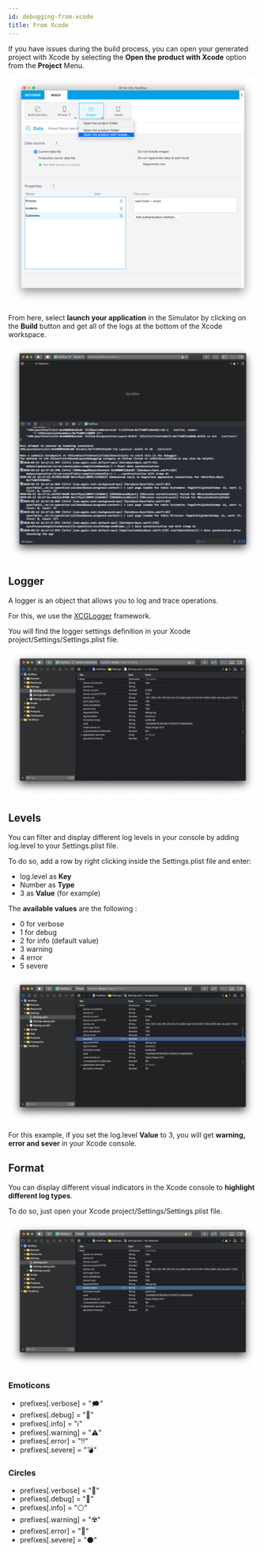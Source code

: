```yaml
---
id: debugging-from-xcode
title: From Xcode
---
```


If you have issues during the build process, you can open your generated project with Xcode by selecting the **Open the product with Xcode** option from the **Project** Menu. 

![Open the project with Xcode](assets/en/debugging/open-project-Xcode.png)

From here, select **launch your application** in the Simulator by clicking on the **Build** button and get all of the logs at the bottom of the Xcode workspace.

![Xcode logs](assets/en/debugging/Xcode-logs.png)

## Logger

A logger is an object that allows you to log and trace operations. 

For this, we use the [XCGLogger](https://github.com/DaveWoodCom/XCGLogger) framework.

You will find the logger settings definition in your Xcode project/Settings/Settings.plist file.

![Xcode logs](assets/en/debugging/settings-plist-xcode.png)


## Levels

You can filter and display different log levels in your console by adding log.level to your Settings.plist file.

To do so, add a row by right clicking inside the Settings.plist file and enter:
* log.level as **Key**
* Number as **Type**
* 3 as **Value** (for example)

The **available values** are the following :

* 0 for verbose
* 1 for debug
* 2 for info (default value)
* 3 warning
* 4 error
* 5 severe

![Log level](assets/en/debugging/log-level.png)

For this example, if you set the log.level **Value** to 3, you will get **warning, error and sever** in your Xcode console.

## Format

You can display different visual indicators in the Xcode console to **highlight different log types**.

To do so, just open your Xcode project/Settings/Settings.plist file.

![Log Format](assets/en/debugging/log-format.png)

### Emoticons

 * prefixes[.verbose] = "🗯"
 * prefixes[.debug] = "🔹"
 * prefixes[.info] = "ℹ️"
 * prefixes[.warning] = "⚠️"
 * prefixes[.error] = "‼️"
 * prefixes[.severe] = "💣"

### Circles

* prefixes[.verbose] = "🔘"
* prefixes[.debug] = "🔵"
* prefixes[.info] = "⚪"
* prefixes[.warning] = "☢️"
* prefixes[.error] = "🔴"
* prefixes[.severe] = "⚫"

